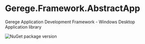 # Gerege.Framework.AbstractApp

Gerege Application Development Framework - Windows Desktop Application library

![NuGet package version](https://img.shields.io/nuget/vpre/Gerege.Framework.AbstractApp.svg)
